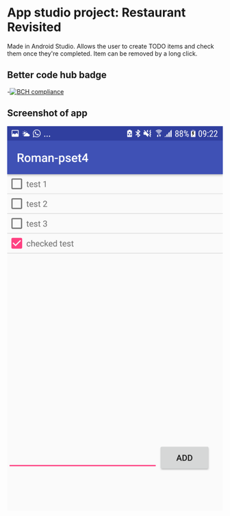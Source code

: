 # App studio project: Restaurant Revisited
Made in Android Studio. Allows the user to create TODO items and check them once they're completed. Item can be removed by a long click.
## Better code hub badge
-[![BCH compliance](https://bettercodehub.com/edge/badge/romanlakerveld/roman-pset5?branch=master)](https://bettercodehub.com/)

## Screenshot of app
![screenshot](https://github.com/romanlakerveld/roman-pset4/blob/master/Screenshots/Screenshot_20171124-092251.png)
